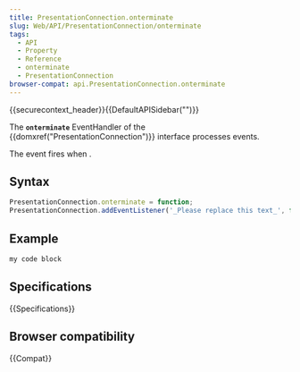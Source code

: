 ```yaml
---
title: PresentationConnection.onterminate
slug: Web/API/PresentationConnection/onterminate
tags:
  - API
  - Property
  - Reference
  - onterminate
  - PresentationConnection
browser-compat: api.PresentationConnection.onterminate
---
```

{{securecontext_header}}{{DefaultAPISidebar("")}}

The **`onterminate`** EventHandler of the {{domxref("PresentationConnection")}} interface processes  events.

The  event fires when .

## Syntax

```js
PresentationConnection.onterminate = function;
PresentationConnection.addEventListener('_Please replace this text_', function);
```

## Example

```js
my code block
```

## Specifications

{{Specifications}}

## Browser compatibility

{{Compat}}

